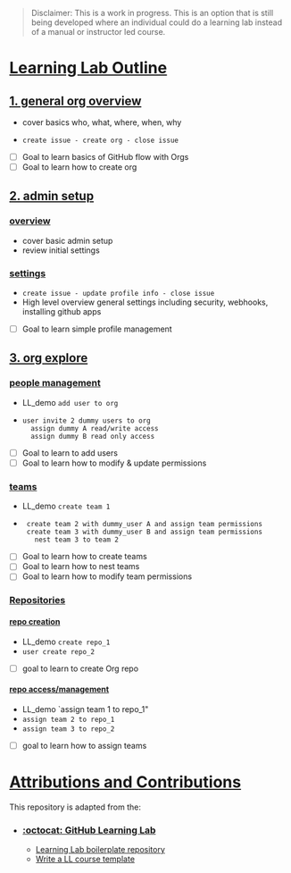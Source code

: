 > Disclaimer:  This is a work in progress.  This is an option that is still being developed where an individual could do a learning lab instead of a manual or instructor led course.

# <ins>Learning Lab Outline</ins>

## <Ins>1. general org overview</ins>

- cover basics who, what, where, when, why
<!-- Cover CI/CD? -->
- `create issue - create org - close issue`
- [ ] Goal to learn basics of GitHub flow with Orgs
- [ ] Goal to learn how to create org

## <ins>2. admin setup</ins>

 ### <ins>overview</ins>
- cover basic admin setup
- review initial settings
 ### <ins>settings</ins>
  - `create issue - update profile info - close issue`
  - High level overview general settings including security, webhooks, installing github apps
  <!-- `maybe install select GitHub app?` -->
- [ ] Goal to learn simple profile management

## <ins>3. org explore</ins>

 ### <ins>people management</ins>
- LL_demo `add user to org`
- 
    ```
    user invite 2 dummy users to org
      assign dummy A read/write access
      assign dummy B read only access
    ```
- [ ] Goal to learn to add users
- [ ] Goal to learn how to modify & update permissions

 ### <ins>teams</ins>
- LL_demo `create team 1`
- 
     ```
      create team 2 with dummy_user A and assign team permissions
      create team 3 with dummy_user B and assign team permissions
        nest team 3 to team 2 
     ```
- [ ] Goal to learn how to create teams
- [ ] Goal to learn how to nest teams
- [ ] Goal to learn how to modify team permissions

 ### <ins>Repositories</ins>
 #### <ins>repo creation</ins>
- LL_demo 
`create repo_1`
- `user create repo_2`
- [ ] goal to learn to create Org repo

 #### <ins>repo access/management</ins>
- LL_demo `assign team 1 to repo_1"
- `assign team 2 to repo_1`
- `assign team 3 to repo_2`
- [ ] goal to learn how to assign teams


<!-- > ll_demo to modify individual permission on team?
> settings for repo vs org comparison? -->



# <ins> Attributions and Contributions </ins>
This repository is adapted from the:
* ### [:octocat: GitHub Learning Lab](https://lab.github.com/docs/)
  * [Learning Lab boilerplate repository](https://github.com/githubtraining/learning-lab-boilerplate) 
  * [Write a LL course template](https://github.com/githubtraining/write-a-ll-course-template)



